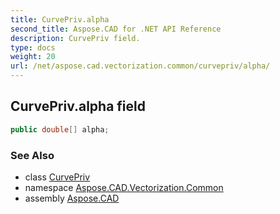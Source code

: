 ```yaml
---
title: CurvePriv.alpha
second_title: Aspose.CAD for .NET API Reference
description: CurvePriv field. 
type: docs
weight: 20
url: /net/aspose.cad.vectorization.common/curvepriv/alpha/
---
```

## CurvePriv.alpha field

```csharp
public double[] alpha;
```

### See Also

* class [CurvePriv](../)
* namespace [Aspose.CAD.Vectorization.Common](../../curvepriv/)
* assembly [Aspose.CAD](../../../)


